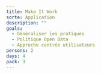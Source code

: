 ```yaml
---
title: Make It Work
sorte: Application
description: ""
goals:
  - Généraliser les pratiques
  - Politique Open Data
  - Approche centrée utilisateurs
persons: 2
days: 4
pack: 3
---
```


